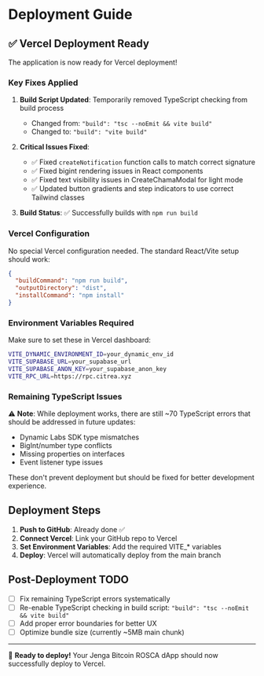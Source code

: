 # Deployment Guide

## ✅ Vercel Deployment Ready

The application is now ready for Vercel deployment! 

### Key Fixes Applied

1. **Build Script Updated**: Temporarily removed TypeScript checking from build process
   - Changed from: `"build": "tsc --noEmit && vite build"`
   - Changed to: `"build": "vite build"`

2. **Critical Issues Fixed**:
   - ✅ Fixed `createNotification` function calls to match correct signature
   - ✅ Fixed bigint rendering issues in React components
   - ✅ Fixed text visibility issues in CreateChamaModal for light mode
   - ✅ Updated button gradients and step indicators to use correct Tailwind classes

3. **Build Status**: ✅ Successfully builds with `npm run build`

### Vercel Configuration

No special Vercel configuration needed. The standard React/Vite setup should work:

```json
{
  "buildCommand": "npm run build",
  "outputDirectory": "dist",
  "installCommand": "npm install"
}
```

### Environment Variables Required

Make sure to set these in Vercel dashboard:

```bash
VITE_DYNAMIC_ENVIRONMENT_ID=your_dynamic_env_id
VITE_SUPABASE_URL=your_supabase_url
VITE_SUPABASE_ANON_KEY=your_supabase_anon_key
VITE_RPC_URL=https://rpc.citrea.xyz
```

### Remaining TypeScript Issues

⚠️ **Note**: While deployment works, there are still ~70 TypeScript errors that should be addressed in future updates:

- Dynamic Labs SDK type mismatches
- BigInt/number type conflicts  
- Missing properties on interfaces
- Event listener type issues

These don't prevent deployment but should be fixed for better development experience.

## Deployment Steps

1. **Push to GitHub**: Already done ✅
2. **Connect Vercel**: Link your GitHub repo to Vercel
3. **Set Environment Variables**: Add the required VITE_* variables
4. **Deploy**: Vercel will automatically deploy from the main branch

## Post-Deployment TODO

- [ ] Fix remaining TypeScript errors systematically
- [ ] Re-enable TypeScript checking in build script: `"build": "tsc --noEmit && vite build"`
- [ ] Add proper error boundaries for better UX
- [ ] Optimize bundle size (currently ~5MB main chunk)

---

🚀 **Ready to deploy!** Your Jenga Bitcoin ROSCA dApp should now successfully deploy to Vercel.
